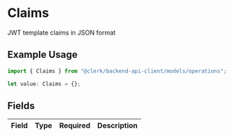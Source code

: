 # Claims

JWT template claims in JSON format

## Example Usage

```typescript
import { Claims } from "@clerk/backend-api-client/models/operations";

let value: Claims = {};
```

## Fields

| Field       | Type        | Required    | Description |
| ----------- | ----------- | ----------- | ----------- |
